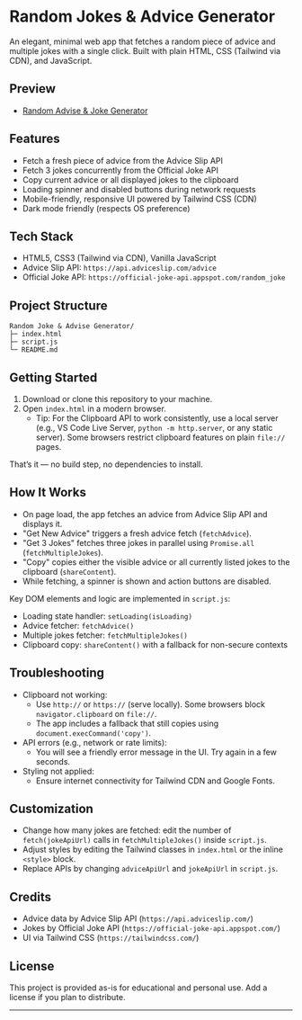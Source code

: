 # Random Jokes & Advice Generator

An elegant, minimal web app that fetches a random piece of advice and multiple jokes with a single click. Built with plain HTML, CSS (Tailwind via CDN), and  JavaScript.

## Preview

- [Random Advise & Joke Generator](https://haseebjaved4212.github.io/Random-Joke-And-Advice-Generator/)



## Features

- Fetch a fresh piece of advice from the Advice Slip API
- Fetch 3 jokes concurrently from the Official Joke API
- Copy current advice or all displayed jokes to the clipboard
- Loading spinner and disabled buttons during network requests
- Mobile-friendly, responsive UI powered by Tailwind CSS (CDN)
- Dark mode friendly (respects OS preference)

## Tech Stack

- HTML5, CSS3 (Tailwind via CDN), Vanilla JavaScript
- Advice Slip API: `https://api.adviceslip.com/advice`
- Official Joke API: `https://official-joke-api.appspot.com/random_joke`

## Project Structure

```
Random Joke & Advise Generator/
├─ index.html
├─ script.js
└─ README.md
```

## Getting Started

1. Download or clone this repository to your machine.
2. Open `index.html` in a modern browser.
   - Tip: For the Clipboard API to work consistently, use a local server (e.g., VS Code Live Server, `python -m http.server`, or any static server). Some browsers restrict clipboard features on plain `file://` pages.

That’s it — no build step, no dependencies to install.

## How It Works

- On page load, the app fetches an advice from Advice Slip API and displays it.
- "Get New Advice" triggers a fresh advice fetch (`fetchAdvice`).
- "Get 3 Jokes" fetches three jokes in parallel using `Promise.all` (`fetchMultipleJokes`).
- "Copy" copies either the visible advice or all currently listed jokes to the clipboard (`shareContent`).
- While fetching, a spinner is shown and action buttons are disabled.

Key DOM elements and logic are implemented in `script.js`:

- Loading state handler: `setLoading(isLoading)`
- Advice fetcher: `fetchAdvice()`
- Multiple jokes fetcher: `fetchMultipleJokes()`
- Clipboard copy: `shareContent()` with a fallback for non-secure contexts

## Troubleshooting

- Clipboard not working:
  - Use `http://` or `https://` (serve locally). Some browsers block `navigator.clipboard` on `file://`.
  - The app includes a fallback that still copies using `document.execCommand('copy')`.
- API errors (e.g., network or rate limits):
  - You will see a friendly error message in the UI. Try again in a few seconds.
- Styling not applied:
  - Ensure internet connectivity for Tailwind CDN and Google Fonts.

## Customization

- Change how many jokes are fetched: edit the number of `fetch(jokeApiUrl)` calls in `fetchMultipleJokes()` inside `script.js`.
- Adjust styles by editing the Tailwind classes in `index.html` or the inline `<style>` block.
- Replace APIs by changing `adviceApiUrl` and `jokeApiUrl` in `script.js`.

## Credits

- Advice data by Advice Slip API (`https://api.adviceslip.com/`)
- Jokes by Official Joke API (`https://official-joke-api.appspot.com/`)
- UI via Tailwind CSS (`https://tailwindcss.com/`)

## License

This project is provided as-is for educational and personal use. Add a license if you plan to distribute.

---
